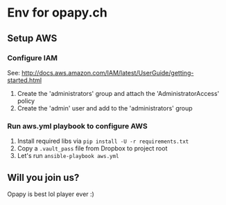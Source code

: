 # Env for opapy.ch
## Setup AWS
### Configure IAM

See: http://docs.aws.amazon.com/IAM/latest/UserGuide/getting-started.html

1. Create the 'administrators' group and attach the 'AdministratorAccess' policy
2. Create the 'admin' user and add to the 'administrators' group

### Run aws.yml playbook to configure AWS

1. Install required libs via `pip install -U -r requirements.txt`
2. Copy a `.vault_pass` file from Dropbox to project root
3. Let's run `ansible-playbook aws.yml`

## Will you join us?

Opapy is best lol player ever :)
